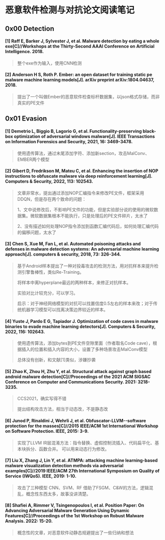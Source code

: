 # 恶意软件检测与对抗论文阅读笔记

## 0x00 Detection

#### [1] Raff E, Barker J, Sylvester J, et al. Malware detection by eating a whole exe[C]//Workshops at the Thirty-Second AAAI Conference on Artificial Intelligence. 2018.
> 整个exe作为输入，使用CNN检测
#### [2] Anderson H S, Roth P. Ember: an open dataset for training static pe malware machine learning models[J]. arXiv preprint arXiv:1804.04637, 2018.
> 提出了一个叫做Ember的恶意软件检查标杆数据集，以json格式存储，而非真实的PE文件

## 0x01 Evasion

#### [1] Demetrio L, Biggio B, Lagorio G, et al. Functionality-preserving black-box optimization of adversarial windows malware[J]. IEEE Transactions on Information Forensics and Security, 2021, 16: 3469-3478.
> 使用遗传算法，通过末尾添加字符、添加新section，攻击MalConv、EMBER两个模型

#### [2] Gibert D, Fredrikson M, Mateu C, et al. Enhancing the insertion of NOP instructions to obfuscate malware via deep reinforcement learning[J]. Computers & Security, 2022, 113: 102543.
> 文章非常水，提出通过添加NOP汇编指令来修改PE文件，框架采用DDQN，但是存在两个致命的问题：
> 
> 1、文中说修改后，不影响PE文件的功能，但是实验部分说的使用的微软数据集。微软数据集根本不能执行，只是处理后的PE文件碎片，太水了
> 
> 2、没有描述如何处理NOP指令添加到函数汇编代码后，如何处理汇编代码的偏移问题，太水了

#### [3] Chen S, Xue M, Fan L, et al. Automated poisoning attacks and defenses in malware detection systems: An adversarial machine learning approach[J]. computers & security, 2018, 73: 326-344.
> 基于Android样本提出了一种对投毒攻击的检测方法，用对抗样本来提升检测引擎鲁棒性，类似Re-Training。
> 
> 将样本中离hyperplane最远的两种样本，来修正对抗样本。
> 
> 实验对比计较充分，可以学习。
> 
> 启示：对于神经网络模型的对抗可以找置信度0.5左右的样本来改；对于传统机器学习模型可以找离决策边界较近的样本。

#### [4] Yuste J, Pardo E G, Tapiador J. Optimization of code caves in malware binaries to evade machine learning detectors[J]. Computers & Security, 2022, 116: 102643.
> 使用遗传算法，添加bytes到PE文件空隙里面（作者取名Code cave），根据插入的位置和插入内容的大小，设置了多种场景攻击MalConv模型
> 
> 总体没有创新，和文献[1]类似，涉嫌抄袭

#### [5] Zhao K, Zhou H, Zhu Y, et al. Structural attack against graph based android malware detection[C]//Proceedings of the 2021 ACM SIGSAC Conference on Computer and Communications Security. 2021: 3218-3235.
> CCS2021，确实写得不错
> 
> 提出结构攻击方法，相当于动态改，不是静态改

#### [6] Junod P, Rinaldini J, Wehrli J, et al. Obfuscator-LLVM--software protection for the masses[C]//2015 IEEE/ACM 1st International Workshop on Software Protection. IEEE, 2015: 3-9.
> 实现了LLVM IR层混淆方法：指令替换、虚假控制流插入、代码扁平化、基本块拆分、函数合并。
> 可以用来动态行为修改。

#### [7] Liu X, Zhang J, Lin Y, et al. ATMPA: attacking machine learning-based malware visualization detection methods via adversarial examples[C]//2019 IEEE/ACM 27th International Symposium on Quality of Service (IWQoS). IEEE, 2019: 1-10.
> 攻击了三种模型 CNN、SVM、RF
> 借助了FSGM、C&W的方法，逻辑混乱，概念性东西太多，故事没讲清楚。

#### [8] Shafiei A, Rimmer V, Tsingenopoulos I, et al. Position Paper: On Advancing Adversarial Malware Generation Using Dynamic Features[C]//Proceedings of the 1st Workshop on Robust Malware Analysis. 2022: 15-20.
> 概念性的文章，对恶意软件动静态规避提出了一些归纳和想法

